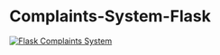 # Complaints-System-Flask
[![Flask Complaints System](https://github.com/soxa2022/Complaints-System-Flask/actions/workflows/python-app.yml/badge.svg)](https://github.com/soxa2022/Complaints-System-Flask/actions/workflows/python-app.yml)
